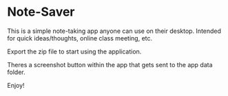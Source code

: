 # Note-Saver
This is a simple note-taking app anyone can use on their desktop. Intended for quick ideas/thoughts, online class meeting, etc.

Export the zip file to start using the application.

Theres a screenshot button within the app that gets sent to the app data folder.

Enjoy!
